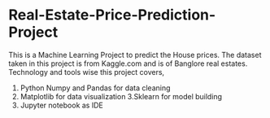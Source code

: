 # Real-Estate-Price-Prediction-Project
This is a Machine Learning Project to predict the House prices.
The dataset taken in this project is from Kaggle.com and is of Banglore real estates.
Technology and tools wise this project covers,  
1. Python Numpy and Pandas for data cleaning 
2. Matplotlib for data visualization 
3.Sklearn for model building 
4. Jupyter notebook as IDE
